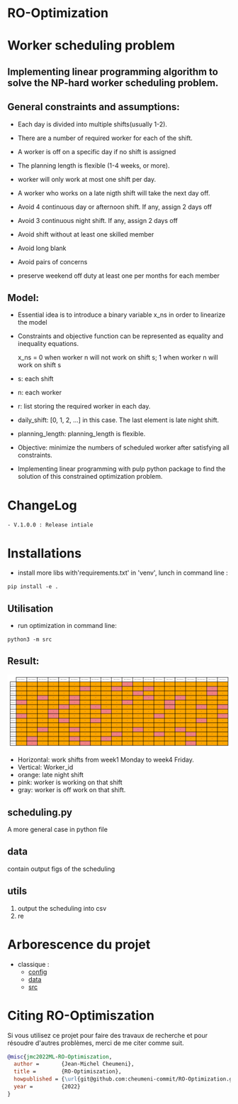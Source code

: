 # RO-Optimization

# Worker scheduling problem

## Implementing linear programming  algorithm to solve the NP-hard worker scheduling problem. 


## General constraints and assumptions:

* Each day is divided into multiple shifts(usually 1-2).

* There are a number of required worker for each of the shift. 

* A worker is off on a specific day if no shift is assigned 

* The planning length is flexible (1-4 weeks, or more). 
    
* worker will only work at most one shift per day.

* A worker who works on a late nigth shift will take the next day off.

* Avoid 4 continuous day or afternoon shift. If any, assign 2 days off

* Avoid 3 continuous night shift. If any, assign 2 days off

* Avoid shift without at least one skilled member

* Avoid long blank

* Avoid pairs of concerns

* preserve weekend off duty at least one per months for each member

## Model:

* Essential idea is to introduce a binary variable x_ns in order to linearize the model

* Constraints and objective function can be represented as equality and inequality equations.

   x_ns = 0 when worker n will not work on shift s;   1 when worker n will work on shift s
      
* s: each shift

* n: each worker

* r: list storing the required worker in each day.

* daily_shift: [0, 1, 2, ...] in this case. The last element is late night shift.

* planning_length: planning_length is flexible. 

* Objective: minimize the numbers of scheduled worker after satisfying all constraints. 

* Implementing linear programming with pulp python package to find the solution of this constrained optimization problem. 


# ChangeLog
```
- V.1.0.0 : Release intiale
```

# Installations

- install more libs with'requirements.txt' in 'venv', lunch in command line : 
```
pip install -e .
```

## Utilisation

- run optimization in command line:
```
python3 -m src
```

## Result:

![Alt text](/data/worker_scheduling.png?raw=true "Optional Title")

* Horizontal: work shifts from week1 Monday to week4 Friday.
* Vertical: Worker_id
* orange: late night shift
* pink:  worker is working on that shift
* gray: worker is off work on that shift. 

## scheduling.py
A more general case in python file

## data
contain output figs of the scheduling

## utils
1. output the scheduling into csv
2. re

# Arborescence du projet

- classique :
    - [config](https://github.com/cheumeni-commit/URL-Classification/tree/main/config)
    - [data](https://github.com/cheumeni-commit/URL-Classification/tree/main/data)
    - [src](https://github.com/cheumeni-commit/URL-Classification/tree/main/src)


# Citing RO-Optimiszation

Si vous utilisez ce projet pour faire des travaux de recherche et pour résoudre d'autres problèmes, merci de me citer comme suit.

```BibTeX
@misc{jmc2022ML-RO-Optimiszation,
  author =       {Jean-Michel Cheumeni},
  title =        {RO-Optimiszation},
  howpublished = {\url{git@github.com:cheumeni-commit/RO-Optimization.git}},
  year =         {2022}
}
```